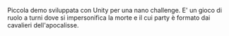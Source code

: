Piccola demo sviluppata con Unity per una nano challenge. E' un gioco di ruolo a turni dove si impersonifica la morte e il cui party è formato dai cavalieri dell'apocalisse.
